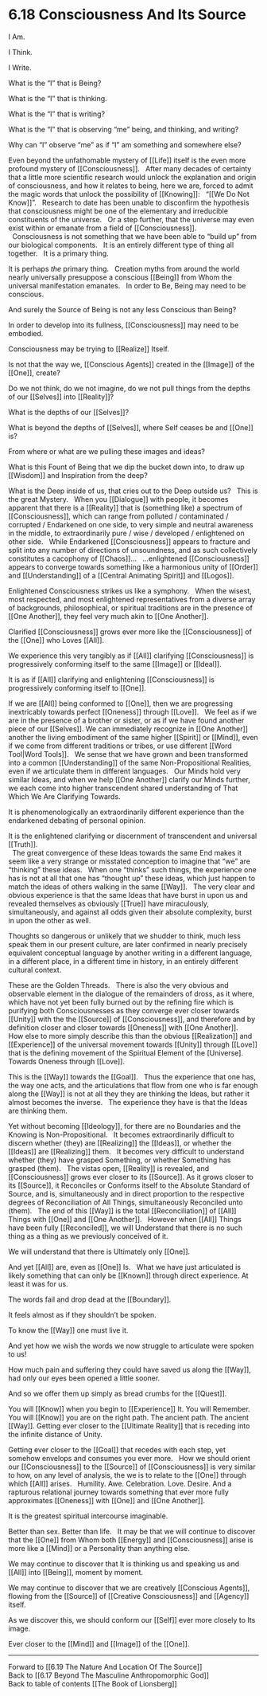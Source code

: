 # 6.18 Consciousness And Its Source

I Am. 

I Think. 

I Write. 

What is the “I” that is Being? 

What is the “I” that is thinking. 

What is the “I” that is writing? 

What is the “I” that is observing “me” being, and thinking, and writing?

Why can “I” observe “me” as if “I” am something and somewhere else? 

Even beyond the unfathomable mystery of [[Life]] itself is the even more profound mystery of [[Consciousness]]. 
 
After many decades of certainty that a little more scientific research would unlock the explanation and origin of consciousness, and how it relates to being, here we are, forced to admit the magic words that unlock the possibility of [[Knowing]]: 
 
“[[We Do Not Know]]”. 
 
Research to date has been unable to disconfirm the hypothesis that consciousness might be one of the elementary and irreducible constituents of the universe. 
 
Or a step further, that the universe may even exist within or emanate from a field of [[Consciousness]].   
 
Consciousness is not something that we have been able to “build up” from our biological components. 
 
It is an entirely different type of thing all together. 
 
It is a primary thing. 

It is perhaps *the* primary thing. 
 
Creation myths from around the world nearly universally presuppose a conscious [[Being]] from Whom the universal manifestation emanates. 
 
In order to Be, Being may need to be conscious. 

And surely the Source of Being is not any less Conscious than Being? 

In order to develop into its fullness, [[Consciousness]] may need to be embodied.

Consciousness may be trying to [[Realize]] Itself. 

Is not that the way we, [[Conscious Agents]] created in the [[Image]] of the [[One]], create? 

Do we not think, do we not imagine, do we not pull things from the depths of our [[Selves]] into [[Reality]]? 

What is the depths of our [[Selves]]?

What is beyond the depths of [[Selves]], where Self ceases be and [[One]] is? 

From where or what are we pulling these images and ideas? 

What is this Fount of Being that we dip the bucket down into, to draw up [[Wisdom]] and Inspiration from the deep? 

What is the Deep inside of us, that cries out to the Deep outside us? 
 
This is the great Mystery. 
 
When you [[Dialogue]] with people, it becomes apparent that there is a [[Reality]] that is (something like) a spectrum of [[Consciousness]], which can range from polluted / contaminated / corrupted / Endarkened on one side, to very simple and neutral awareness in the middle, to extraordinarily pure / wise / developed / enlightened on other side. 
 
While Endarkened [[Consciousness]] appears to fracture and split into any number of directions of unsoundness, and as such collectively constitutes a cacophony of [[Chaos]]…
 
…enlightened [[Consciousness]] appears to converge towards something like a harmonious unity of [[Order]] and [[Understanding]] of a [[Central Animating Spirit]] and [[Logos]]. 

Enlightened Consciousness strikes us like a symphony. 
 
When the wisest, most respected, and most enlightened representatives from a diverse array of backgrounds, philosophical, or spiritual traditions are in the presence of [[One Another]], they feel very much akin to [[One Another]]. 

Clarified [[Consciousness]] grows ever more like the [[Consciousness]] of the [[One]] who Loves [[All]]. 

We experience this very tangibly as if [[All]] clarifying [[Consciousness]] is progressively conforming itself to the same [[Image]] or [[Ideal]]. 

It is as if [[All]] clarifying and enlightening [[Consciousness]] is progressively conforming itself to [[One]]. 

If we are [[All]] being conformed to [[One]], then we are progressing inextricably towards perfect [[Oneness]] through [[Love]]. 
 
We feel as if we are in the presence of a brother or sister, or as if we have found another piece of our [[Selves]]. We can immediately recognize in [[One Another]] another the living embodiment of the same higher [[Spirit]] or [[Mind]], even if we come from different traditions or tribes, or use different [[Word Tool|Word Tools]]. 
 
We sense that we have grown and been transformed into a common [[Understanding]] of the same Non-Propositional Realities, even if we articulate them in different languages. 
 
Our Minds hold very similar Ideas, and when we help [[One Another]] clarify our Minds further, we each come into higher transcendent shared understanding of That Which We Are Clarifying Towards.

It is phenomenologically an extraordinarily different experience than the endarkened debating of personal opinion.

It is the enlightened clarifying or discernment of transcendent and universal  [[Truth]].  
 
The great convergence of these Ideas towards the same End makes it seem like a very strange or misstated conception to imagine that “we” are “thinking” these ideas. 
 
When one “thinks” such things, the experience one has is not at all that one has “thought up” these ideas, which just happen to match the ideas of others walking in the same [[Way]].
 
The very clear and obvious experience is that the same Ideas that have burst in upon us and revealed themselves as obviously [[True]] have miraculously, simultaneously, and against all odds given their absolute complexity, burst in upon the other as well. 

Thoughts so dangerous or unlikely that we shudder to think, much less speak them in our present culture, are later confirmed in nearly precisely equivalent conceptual language by another writing in a different language, in a different place, in a different time in history, in an entirely different cultural context.  

These are the Golden Threads. 
 
There is also the very obvious and observable element in the dialogue of the remainders of dross, as it where, which have not yet been fully burned out by the refining fire which is purifying both Consciousnesses as they converge ever closer towards [[Unity]] with the the [[Source]] of [[Consciousness]], and therefore and by definition closer and closer towards [[Oneness]] with [[One Another]]. 
 
How else to more simply describe this than the obvious [[Realization]] and [[Experience]] of the universal movement towards [[Unity]] through [[Love]] that is the defining movement of the Spiritual Element of the [Universe]. 
 
Towards Oneness through [[Love]]. 

This is the [[Way]] towards the [[Goal]].
 
Thus the experience that one has, the way one acts, and the articulations that flow from one who is far enough along the [[Way]] is not at all they they are thinking the Ideas, but rather it almost becomes the inverse. 
 
The experience they have is that the Ideas are thinking them. 

Yet without becoming [[Ideology]], for there are no Boundaries and the Knowing is Non-Propositional. 
 
It becomes extraordinarily difficult to discern whether (they) are [[Realizing]] the [[Ideas]], or whether the [[Ideas]] are [[Realizing]] them. 
 
It becomes very difficult to understand whether (they) have grasped Something, or whether Something has grasped (them). 
 
The vistas open, [[Reality]] is revealed, and [[Consciousness]] grows ever closer to its [[Source]]. As it grows closer to its [[Source]], it  Reconciles or Conforms itself to the Absolute Standard of Source, and is, simultaneously and in direct proportion to the respective degrees of Reconciliation of All Things, simultaneously Reconciled unto (them).
 
The end of this [[Way]] is the total [[Reconciliation]] of [[All]] Things with [[One]] and [[One Another]]. 
 
However when [[All]] Things have been fully [[Reconciled]], we will Understand that there is no such thing as a thing as we previously conceived of it. 

We will understand that there is Ultimately only [[One]]. 

And yet [[All]] are, even as [[One]] Is. 
 
What we have just articulated is likely something that can only be [[Known]] through direct experience. At least it was for us. 

The words fail and drop dead at the [[Boundary]].

It feels almost as if they shouldn’t be spoken. 

To know the [[Way]] one must live it. 

And yet how we wish the words we now struggle to articulate were spoken to us! 

How much pain and suffering they could have saved us along the [[Way]], had only our eyes been opened a little sooner. 

And so we offer them up simply as bread crumbs for the [[Quest]]. 

You will [[Know]] when you begin to [[Experience]] It. You will Remember. You will [[Know]] you are on the right path. The ancient path. The ancient [[Way]]. Getting ever closer to the [[Ultimate Reality]] that is receding into the infinite distance of Unity. 

Getting ever closer to the [[Goal]] that recedes with each step, yet somehow envelops and consumes you ever more. 
 
How we should orient our [[Consciousness]] to the [[Source]] of [[Consciousness]] is very similar to how, on any level of analysis, the we is to relate to the [[One]] through which [[All]] arises. 
 
Humility. Awe. Celebration. Love. Desire. And a rapturous relational journey towards something that ever more fully approximates [[Oneness]] with [[One]] and [[One Another]].  

It is the greatest spiritual intercourse imaginable. 

Better than sex. Better than life. 
 
It may be that we will continue to discover that the [[One]] from Whom both [[Energy]] and [[Consciousness]] arise is more like a [[Mind]] or a Personality than anything else. 

We may continue to discover that It is thinking us and speaking us and [[All]] into [[Being]], moment by moment. 

We may continue to discover that we are creatively [[Conscious Agents]], flowing from the [[Source]] of [[Creative Consciousness]] and [[Agency]] itself. 

As we discover this, we should conform our [[Self]] ever more closely to Its image.

Ever closer to the [[Mind]] and [[Image]] of the [[One]]. 

___

Forward to [[6.19 The Nature And Location Of The Source]]          
Back to [[6.17 Beyond The Masculine Anthropomorphic God]]          
Back to table of contents [[The Book of Lionsberg]]  
